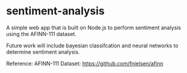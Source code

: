 # sentiment-analysis

A simple web app that is built on Node.js to perform sentiment analysis using the AFINN-111 dataset.

Future work will include bayesian classifcation and neural networks to determine sentiment analysis.

Reference:
AFINN-111 Dataset: https://github.com/fnielsen/afinn

